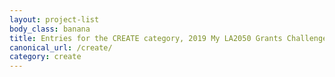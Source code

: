 ```yaml
---
layout: project-list
body_class: banana
title: Entries for the CREATE category, 2019 My LA2050 Grants Challenge
canonical_url: /create/
category: create
---
```


